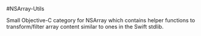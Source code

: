 #NSArray-Utils

Small Objective-C category for NSArray which contains helper functions to transform/filter array content similar to ones in the Swift stdlib.
